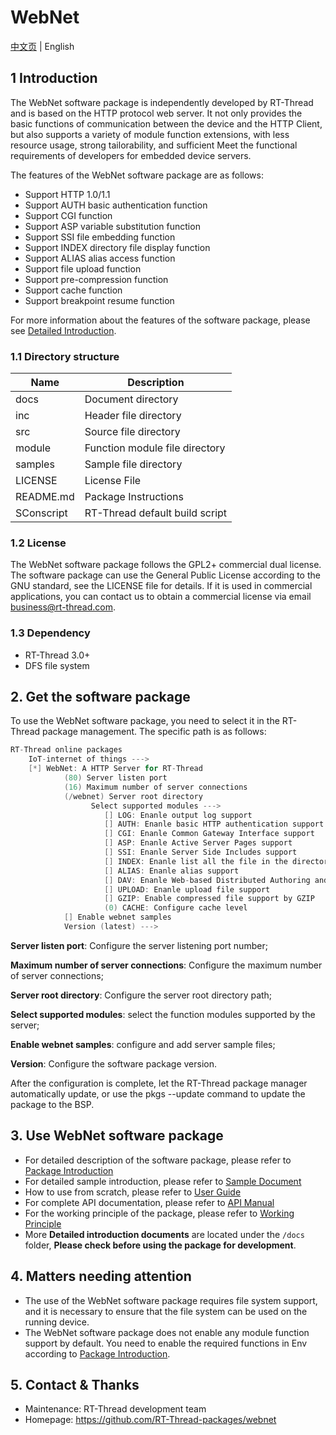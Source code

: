# WebNet

[中文页](README_ZH.md) | English

## 1 Introduction

The WebNet software package is independently developed by RT-Thread and is based on the HTTP protocol web server. It not only provides the basic functions of communication between the device and the HTTP Client, but also supports a variety of module function extensions, with less resource usage, strong tailorability, and sufficient Meet the functional requirements of developers for embedded device servers.

The features of the WebNet software package are as follows:

- Support HTTP 1.0/1.1
- Support AUTH basic authentication function
- Support CGI function
- Support ASP variable substitution function
- Support SSI file embedding function
- Support INDEX directory file display function
- Support ALIAS alias access function
- Support file upload function
- Support pre-compression function
- Support cache function
- Support breakpoint resume function

For more information about the features of the software package, please see [Detailed Introduction](docs/introduction.md).

### 1.1 Directory structure

| Name | Description |
| ---------- | ------------------------ |
| docs | Document directory |
| inc | Header file directory |
| src | Source file directory |
| module | Function module file directory |
| samples | Sample file directory |
| LICENSE | License File |
| README.md | Package Instructions |
| SConscript | RT-Thread default build script |

### 1.2 License

The WebNet software package follows the GPL2+ commercial dual license. The software package can use the General Public License according to the GNU standard, see the LICENSE file for details. If it is used in commercial applications, you can contact us to obtain a commercial license via email <business@rt-thread.com>.

### 1.3 Dependency

- RT-Thread 3.0+
- DFS file system

## 2. Get the software package

To use the WebNet software package, you need to select it in the RT-Thread package management. The specific path is as follows:

```c
RT-Thread online packages
    IoT-internet of things --->
    [*] WebNet: A HTTP Server for RT-Thread
            (80) Server listen port
            (16) Maximum number of server connections
            (/webnet) Server root directory
                  Select supported modules --->
                     [] LOG: Enanle output log support
                     [] AUTH: Enanle basic HTTP authentication support
                     [] CGI: Enanle Common Gateway Interface support
                     [] ASP: Enanle Active Server Pages support
                     [] SSI: Enanle Server Side Includes support
                     [] INDEX: Enanle list all the file in the directory support
                     [] ALIAS: Enanle alias support
                     [] DAV: Enanle Web-based Distributed Authoring and Versioning support
                     [] UPLOAD: Enanle upload file support
                     [] GZIP: Enable compressed file support by GZIP
                     (0) CACHE: Configure cache level
            [] Enable webnet samples
            Version (latest) --->
```

**Server listen port**: Configure the server listening port number;

**Maximum number of server connections**: Configure the maximum number of server connections;

**Server root directory**: Configure the server root directory path;

**Select supported modules**: select the function modules supported by the server;

**Enable webnet samples**: configure and add server sample files;

**Version**: Configure the software package version.

After the configuration is complete, let the RT-Thread package manager automatically update, or use the pkgs --update command to update the package to the BSP.

## 3. Use WebNet software package

- For detailed description of the software package, please refer to [Package Introduction](docs/introduction.md)
- For detailed sample introduction, please refer to [Sample Document](docs/samples.md)
- How to use from scratch, please refer to [User Guide](docs/user-guide.md)
- For complete API documentation, please refer to [API Manual](docs/api.md)
- For the working principle of the package, please refer to [Working Principle](docs/principle.md)
- More **Detailed introduction documents** are located under the `/docs` folder, **Please check before using the package for development**.

## 4. Matters needing attention

- The use of the WebNet software package requires file system support, and it is necessary to ensure that the file system can be used on the running device.
- The WebNet software package does not enable any module function support by default. You need to enable the required functions in Env according to [Package Introduction](docs/introduction.md).

## 5. Contact & Thanks

- Maintenance: RT-Thread development team
- Homepage: <https://github.com/RT-Thread-packages/webnet>
